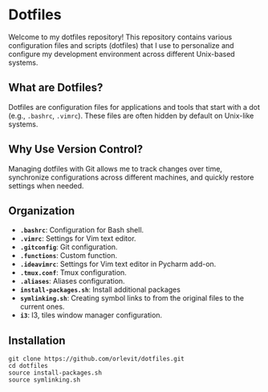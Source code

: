 # Dotfiles

Welcome to my dotfiles repository! 
This repository contains various configuration files and scripts (dotfiles) that I use to personalize and configure my development environment across different Unix-based systems.

## What are Dotfiles?

Dotfiles are configuration files for applications and tools that start with a dot (e.g., `.bashrc`, `.vimrc`). These files are often hidden by default on Unix-like systems.

## Why Use Version Control?

Managing dotfiles with Git allows me to track changes over time, synchronize configurations across different machines, and quickly restore settings when needed.

## Organization

- **`.bashrc`**: Configuration for Bash shell.
- **`.vimrc`**: Settings for Vim text editor.
- **`.gitconfig`**: Git configuration.
- **`.functions`**: Custom function.
- **`.ideavimrc`**: Settings for Vim text editor in Pycharm add-on.
- **`.tmux.conf`**: Tmux configuration.
- **`.aliases`**: Aliases configuration.
- **`install-packages.sh`**: Install additional packages
- **`symlinking.sh`**: Creating symbol links to from the original files to the current ones.
- **`i3`**: I3, tiles window manager configuration.

## Installation
```
git clone https://github.com/orlevit/dotfiles.git
cd dotfiles
source install-packages.sh
source symlinking.sh
```
